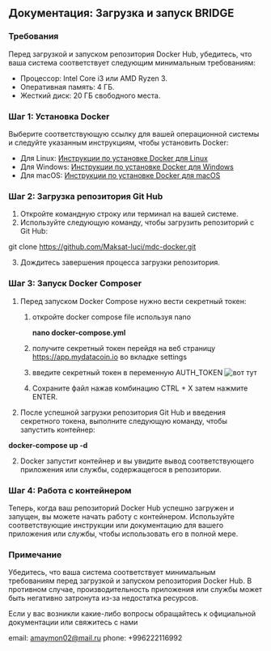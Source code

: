 ## Документация: Загрузка и запуск BRIDGE

### Требования
Перед загрузкой и запуском репозитория Docker Hub, убедитесь, что ваша система соответствует следующим минимальным требованиям:

- Процессор: Intel Core i3 или AMD Ryzen 3.
- Оперативная память: 4 ГБ.
- Жесткий диск: 20 ГБ свободного места.


### Шаг 1: Установка Docker
Выберите соответствующую ссылку для вашей операционной системы и следуйте указанным инструкциям, чтобы установить Docker:

- Для Linux: [Инструкции по установке Docker для Linux](https://docs.docker.com/engine/install/)
- Для Windows: [Инструкции по установке Docker для Windows](https://docs.docker.com/docker-for-windows/install/)
- Для macOS: [Инструкции по установке Docker для macOS](https://docs.docker.com/docker-for-mac/install/)


### Шаг 2: Загрузка репозитория Git Hub
1. Откройте командную строку или терминал на вашей системе.
2. Используйте следующую команду, чтобы загрузить репозиторий с Git Hub:

git clone https://github.com/Maksat-luci/mdc-docker.git


3. Дождитесь завершения процесса загрузки репозитория.

### Шаг 3: Запуск Docker Composer
1. Перед запуском Docker Compose нужно вести секретный токен:
    1. откройте docker compose file используя nano

        **nano docker-compose.yml**

    2. получите секретный токен перейдя на веб страницу https://app.mydatacoin.io во вкладке settings

    3. введите секретный токен в переменную AUTH_TOKEN
        ![вот тут](https://imgur.com/a/0stQ9QT)
    
    4. Сохраните файл нажав комбинацию CTRL + X затем нажмите ENTER. 

2. После успешной загрузки репозитория Git Hub и введения секретного токена, выполните 
следующую команду, чтобы запустить контейнер:

**docker-compose up -d** 

2. Docker запустит контейнер и вы увидите вывод соответствующего приложения или службы, содержащегося в репозитории.

### Шаг 4: Работа с контейнером
Теперь, когда ваш репозиторий Docker Hub успешно загружен и запущен, вы можете начать работу с контейнером. Используйте соответствующие инструкции или документацию для вашего приложения или службы, чтобы использовать его в полной мере.

### Примечание
Убедитесь, что ваша система соответствует минимальным требованиям перед загрузкой и запуском репозитория Docker Hub. В противном случае, производительность приложения или службы может быть негативно затронута из-за недостатка ресурсов.

Если у вас возникли какие-либо вопросы обращайтесь к официальной документации или свяжитесь с нами

email: amaymon02@mail.ru
phone: +996222116992

